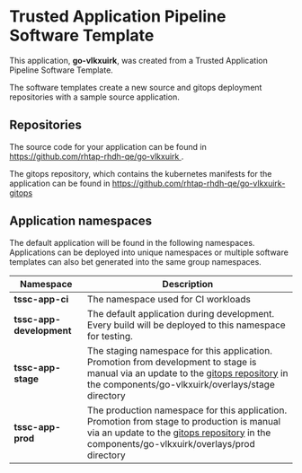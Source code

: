 # Trusted Application Pipeline Software Template

This application, **go-vlkxuirk**, was created from a Trusted Application Pipeline Software Template.

The software templates create a new source and gitops deployment repositories with a sample source application. 

## Repositories

The source code for your application can be found in [https://github.com/rhtap-rhdh-qe/go-vlkxuirk ](https://github.com/rhtap-rhdh-qe/go-vlkxuirk ).
 
The gitops repository, which contains the kubernetes manifests for the application can be found in 
[https://github.com/rhtap-rhdh-qe/go-vlkxuirk-gitops ](https://github.com/rhtap-rhdh-qe/go-vlkxuirk-gitops ) 

## Application namespaces 

The default application will be found in the following namespaces. Applications can be deployed into unique namespaces or multiple software templates can also bet generated into the same group namespaces.  

|  Namespace   |  Description   |  
| -------- | -------- |
| **tssc-app-ci** | The namespace used for CI workloads |
| **tssc-app-development** | The default application during development. Every build will be deployed to this namespace for testing. |
| **tssc-app-stage** | The staging namespace for this application. Promotion from development to stage is manual via an update to the [gitops repository](https://github.com/rhtap-rhdh-qe/go-vlkxuirk-gitops ) in the components/go-vlkxuirk/overlays/stage directory |
| **tssc-app-prod** | The production namespace for this application. Promotion from stage to production is manual via an update to the [gitops repository](https://github.com/rhtap-rhdh-qe/go-vlkxuirk-gitops ) in the components/go-vlkxuirk/overlays/prod directory |